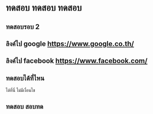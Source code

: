 # ทดสอบ ทดสอบ ทดสอบ
## ทดสอบรอบ 2

## ลิงค์ไป google https://www.google.co.th/
## ลิงค์ไป facebook https://www.facebook.com/


## ทดสอบได้ที่ไหน
ได้ที่นี่ ไม่มีเงื่อนไข

## ทดสอบ สอบทด